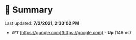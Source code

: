 # 📖 Summary
Last updated: **7/2/2021, 2:33:02 PM**

- `GET` [https://google.com](https://google.com) - **Up** (149ms)
